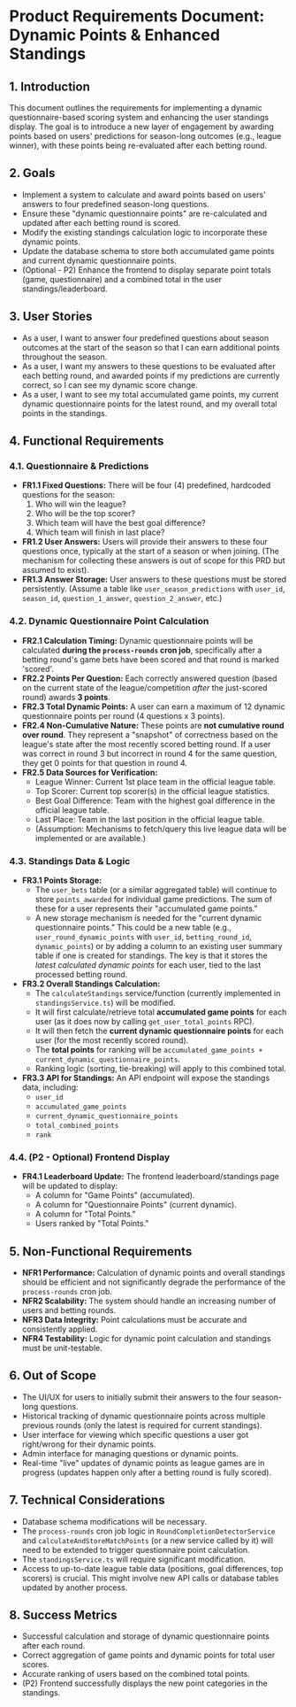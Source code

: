 # Product Requirements Document: Dynamic Points & Enhanced Standings

## 1. Introduction

This document outlines the requirements for implementing a dynamic questionnaire-based scoring system and enhancing the user standings display. The goal is to introduce a new layer of engagement by awarding points based on users' predictions for season-long outcomes (e.g., league winner), with these points being re-evaluated after each betting round.

## 2. Goals

*   Implement a system to calculate and award points based on users' answers to four predefined season-long questions.
*   Ensure these "dynamic questionnaire points" are re-calculated and updated after each betting round is scored.
*   Modify the existing standings calculation logic to incorporate these dynamic points.
*   Update the database schema to store both accumulated game points and current dynamic questionnaire points.
*   (Optional - P2) Enhance the frontend to display separate point totals (game, questionnaire) and a combined total in the user standings/leaderboard.

## 3. User Stories

*   As a user, I want to answer four predefined questions about season outcomes at the start of the season so that I can earn additional points throughout the season.
*   As a user, I want my answers to these questions to be evaluated after each betting round, and awarded points if my predictions are currently correct, so I can see my dynamic score change.
*   As a user, I want to see my total accumulated game points, my current dynamic questionnaire points for the latest round, and my overall total points in the standings.

## 4. Functional Requirements

### 4.1. Questionnaire & Predictions

*   **FR1.1 Fixed Questions:** There will be four (4) predefined, hardcoded questions for the season:
    1.  Who will win the league?
    2.  Who will be the top scorer?
    3.  Which team will have the best goal difference?
    4.  Which team will finish in last place?
*   **FR1.2 User Answers:** Users will provide their answers to these four questions once, typically at the start of a season or when joining. (The mechanism for collecting these answers is out of scope for this PRD but assumed to exist).
*   **FR1.3 Answer Storage:** User answers to these questions must be stored persistently. (Assume a table like `user_season_predictions` with `user_id`, `season_id`, `question_1_answer`, `question_2_answer`, etc.)

### 4.2. Dynamic Questionnaire Point Calculation

*   **FR2.1 Calculation Timing:** Dynamic questionnaire points will be calculated **during the `process-rounds` cron job**, specifically after a betting round's game bets have been scored and that round is marked 'scored'.
*   **FR2.2 Points Per Question:** Each correctly answered question (based on the current state of the league/competition *after* the just-scored round) awards **3 points**.
*   **FR2.3 Total Dynamic Points:** A user can earn a maximum of 12 dynamic questionnaire points per round (4 questions x 3 points).
*   **FR2.4 Non-Cumulative Nature:** These points are **not cumulative round over round**. They represent a "snapshot" of correctness based on the league's state after the most recently scored betting round. If a user was correct in round 3 but incorrect in round 4 for the same question, they get 0 points for that question in round 4.
*   **FR2.5 Data Sources for Verification:**
    *   League Winner: Current 1st place team in the official league table.
    *   Top Scorer: Current top scorer(s) in the official league statistics.
    *   Best Goal Difference: Team with the highest goal difference in the official league table.
    *   Last Place: Team in the last position in the official league table.
    *   (Assumption: Mechanisms to fetch/query this live league data will be implemented or are available.)

### 4.3. Standings Data & Logic

*   **FR3.1 Points Storage:**
    *   The `user_bets` table (or a similar aggregated table) will continue to store `points_awarded` for individual game predictions. The sum of these for a user represents their "accumulated game points."
    *   A new storage mechanism is needed for the "current dynamic questionnaire points." This could be a new table (e.g., `user_round_dynamic_points` with `user_id`, `betting_round_id`, `dynamic_points`) or by adding a column to an existing user summary table if one is created for standings. The key is that it stores the *latest calculated dynamic points* for each user, tied to the last processed betting round.
*   **FR3.2 Overall Standings Calculation:**
    *   The `calculateStandings` service/function (currently implemented in `standingsService.ts`) will be modified.
    *   It will first calculate/retrieve total **accumulated game points** for each user (as it does now by calling `get_user_total_points` RPC).
    *   It will then fetch the **current dynamic questionnaire points** for each user (for the most recently scored round).
    *   The **total points** for ranking will be `accumulated_game_points + current_dynamic_questionnaire_points`.
    *   Ranking logic (sorting, tie-breaking) will apply to this combined total.
*   **FR3.3 API for Standings:** An API endpoint will expose the standings data, including:
    *   `user_id`
    *   `accumulated_game_points`
    *   `current_dynamic_questionnaire_points`
    *   `total_combined_points`
    *   `rank`

### 4.4. (P2 - Optional) Frontend Display

*   **FR4.1 Leaderboard Update:** The frontend leaderboard/standings page will be updated to display:
    *   A column for "Game Points" (accumulated).
    *   A column for "Questionnaire Points" (current dynamic).
    *   A column for "Total Points."
    *   Users ranked by "Total Points."

## 5. Non-Functional Requirements

*   **NFR1 Performance:** Calculation of dynamic points and overall standings should be efficient and not significantly degrade the performance of the `process-rounds` cron job.
*   **NFR2 Scalability:** The system should handle an increasing number of users and betting rounds.
*   **NFR3 Data Integrity:** Point calculations must be accurate and consistently applied.
*   **NFR4 Testability:** Logic for dynamic point calculation and standings must be unit-testable.

## 6. Out of Scope

*   The UI/UX for users to initially submit their answers to the four season-long questions.
*   Historical tracking of dynamic questionnaire points across multiple previous rounds (only the latest is required for current standings).
*   User interface for viewing which specific questions a user got right/wrong for their dynamic points.
*   Admin interface for managing questions or dynamic points.
*   Real-time "live" updates of dynamic points as league games are in progress (updates happen only after a betting round is fully scored).

## 7. Technical Considerations

*   Database schema modifications will be necessary.
*   The `process-rounds` cron job logic in `RoundCompletionDetectorService` and `calculateAndStoreMatchPoints` (or a new service called by it) will need to be extended to trigger questionnaire point calculation.
*   The `standingsService.ts` will require significant modification.
*   Access to up-to-date league table data (positions, goal differences, top scorers) is crucial. This might involve new API calls or database tables updated by another process.

## 8. Success Metrics

*   Successful calculation and storage of dynamic questionnaire points after each round.
*   Correct aggregation of game points and dynamic points for total user scores.
*   Accurate ranking of users based on the combined total points.
*   (P2) Frontend successfully displays the new point categories in the standings. 